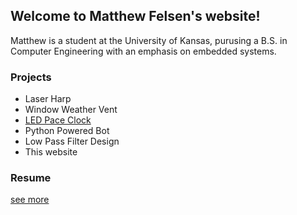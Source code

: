 ## Welcome to Matthew Felsen's website!

Matthew is a student at the University of Kansas, purusing a B.S. in Computer Engineering with an emphasis on embedded systems.

### Projects
- Laser Harp
- Window Weather Vent
- [LED Pace Clock](/Pace_Clock.md)
- Python Powered Bot
- Low Pass Filter Design
- This website


### Resume
[see more](Resume_v2.pdf)
